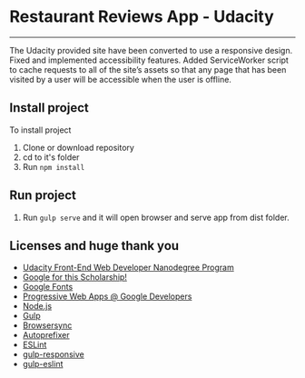 # Restaurant Reviews App - Udacity
---

The Udacity provided site have been converted to use a responsive design. Fixed and implemented accessibility features. Added ServiceWorker script to cache requests to all of the site’s assets so that any page that has been visited by a user will be accessible when the user is offline.

## Install project
To install project
1. Clone or download repository
2. cd to it's folder
3. Run `npm install`

## Run project
1. Run `gulp serve` and it will open browser and serve app from dist folder.


## Licenses and huge thank you
* [Udacity Front-End Web Developer Nanodegree Program](https://udacity.com/course/front-end-web-developer-nanodegree--nd001)
* [Google for this Scholarship!](https://developers.google.com/training/)
* [Google Fonts](https://fonts.google.com/)
* [Progressive Web Apps @ Google Developers](https://developers.google.com/web/progressive-web-apps/)
* [Node.js](https://nodejs.org/en/)
* [Gulp](https://gulpjs.com/)
* [Browsersync](https://www.browsersync.io/)
* [Autoprefixer](https://github.com/postcss/autoprefixer)
* [ESLint](https://eslint.org/)
* [gulp-responsive](https://github.com/mahnunchik/gulp-responsive)
* [gulp-eslint](https://github.com/adametry/gulp-eslint)